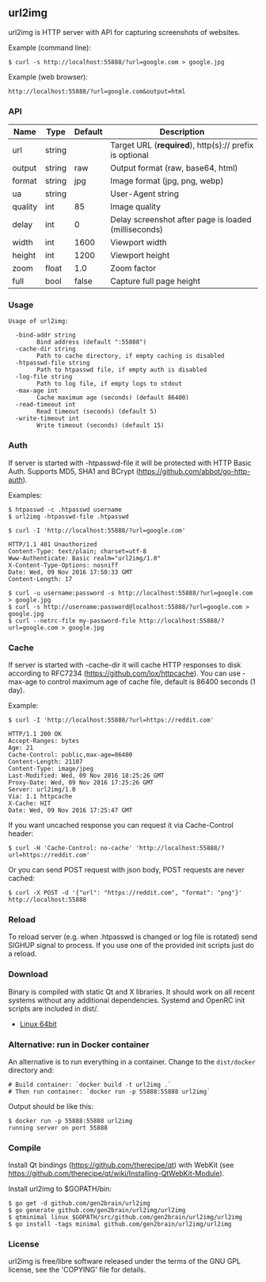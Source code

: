 ## url2img

url2img is HTTP server with API for capturing screenshots of websites.

Example (command line):

    $ curl -s http://localhost:55888/?url=google.com > google.jpg

Example (web browser):

    http://localhost:55888/?url=google.com&output=html

### API

Name    | Type      | Default   | Description
----    | ----      | -------   | -----------
url     | string    |           | Target URL (**required**), http(s):// prefix is optional
output  | string    | raw       | Output format (raw, base64, html)
format  | string    | jpg       | Image format (jpg, png, webp)
ua      | string    |           | User-Agent string
quality | int       | 85        | Image quality
delay   | int       | 0         | Delay screenshot after page is loaded (milliseconds)
width   | int       | 1600      | Viewport width
height  | int       | 1200      | Viewport height
zoom    | float     | 1.0       | Zoom factor
full    | bool      | false     | Capture full page height

### Usage

    Usage of url2img:

      -bind-addr string
            Bind address (default ":55888")
      -cache-dir string
            Path to cache directory, if empty caching is disabled
      -htpasswd-file string
            Path to htpasswd file, if empty auth is disabled
      -log-file string
            Path to log file, if empty logs to stdout
      -max-age int
            Cache maximum age (seconds) (default 86400)
      -read-timeout int
            Read timeout (seconds) (default 5)
      -write-timeout int
            Write timeout (seconds) (default 15)

### Auth

If server is started with -htpasswd-file it will be protected with HTTP Basic Auth. Supports MD5, SHA1 and BCrypt (https://github.com/abbot/go-http-auth).

Examples:

    $ htpasswd -c .htpasswd username
    $ url2img -htpasswd-file .htpasswd

    $ curl -I 'http://localhost:55888/?url=google.com'

    HTTP/1.1 401 Unauthorized
    Content-Type: text/plain; charset=utf-8
    Www-Authenticate: Basic realm="url2img/1.0"
    X-Content-Type-Options: nosniff
    Date: Wed, 09 Nov 2016 17:50:33 GMT
    Content-Length: 17

    $ curl -u username:password -s http://localhost:55888/?url=google.com > google.jpg
    $ curl -s http://username:password@localhost:55888/?url=google.com > google.jpg
    $ curl --netrc-file my-password-file http://localhost:55888/?url=google.com > google.jpg

### Cache

If server is started with -cache-dir it will cache HTTP responses to disk according to RFC7234 (https://github.com/lox/httpcache).
You can use -max-age to control maximum age of cache file, default is 86400 seconds (1 day).

Example:

    $ curl -I 'http://localhost:55888/?url=https://reddit.com'

    HTTP/1.1 200 OK
    Accept-Ranges: bytes
    Age: 21
    Cache-Control: public,max-age=86400
    Content-Length: 21107
    Content-Type: image/jpeg
    Last-Modified: Wed, 09 Nov 2016 18:25:26 GMT
    Proxy-Date: Wed, 09 Nov 2016 17:25:26 GMT
    Server: url2img/1.0
    Via: 1.1 httpcache
    X-Cache: HIT
    Date: Wed, 09 Nov 2016 17:25:47 GMT

If you want uncached response you can request it via Cache-Control header:

    $ curl -H 'Cache-Control: no-cache' 'http://localhost:55888/?url=https://reddit.com'

Or you can send POST request with json body, POST requests are never cached:

    $ curl -X POST -d '{"url": "https://reddit.com", "format": "png"}' http://localhost:55888

### Reload

To reload server (e.g. when .htpasswd is changed or log file is rotated) send SIGHUP signal to process.
If you use one of the provided init scripts just do a reload.

### Download

Binary is compiled with static Qt and X libraries. It should work on all recent systems without any additional dependencies.
Systemd and OpenRC init scripts are included in dist/.

 - [Linux 64bit](https://github.com/gen2brain/url2img/releases/download/1.3/url2img-1.3-64bit.tar.xz)

### Alternative: run in Docker container

An alternative is to run everything in a container. Change to the `dist/docker` directory and:

    # Build container: `docker build -t url2img .`
    # Then run container: `docker run -p 55888:55888 url2img`

Output should be like this:

```
$ docker run -p 55888:55888 url2img
running server on port 55888
```

### Compile

Install Qt bindings (https://github.com/therecipe/qt) with WebKit (see https://github.com/therecipe/qt/wiki/Installing-QtWebKit-Module).

Install url2img to $GOPATH/bin:

    $ go get -d github.com/gen2brain/url2img
    $ go generate github.com/gen2brain/url2img/url2img
    $ qtminimal linux $GOPATH/src/github.com/gen2brain/url2img/url2img
    $ go install -tags minimal github.com/gen2brain/url2img/url2img

### License

url2img is free/libre software released under the terms of the GNU GPL license, see the 'COPYING' file for details.
